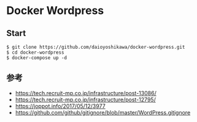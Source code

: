 # Docker Wordpress
## Start
~~~
$ git clone https://github.com/daioyoshikawa/docker-wordpress.git
$ cd docker-wordpress
$ docker-compose up -d
~~~

## 参考
- https://tech.recruit-mp.co.jp/infrastructure/post-13086/
- https://tech.recruit-mp.co.jp/infrastructure/post-12795/
- https://joppot.info/2017/05/12/3977
- https://github.com/github/gitignore/blob/master/WordPress.gitignore